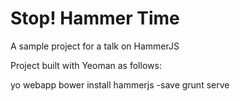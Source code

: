 Stop! Hammer Time
=================

A sample project for a talk on HammerJS

Project built with Yeoman as follows:

yo webapp
bower install hammerjs -save
grunt serve
